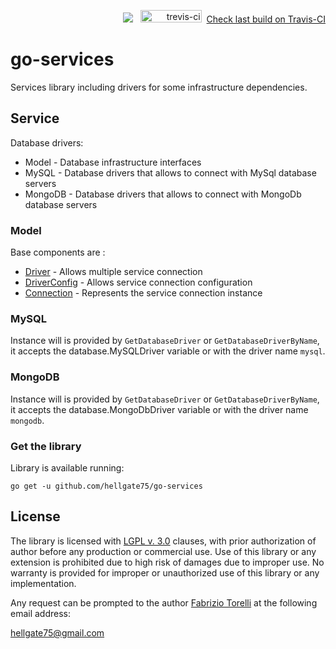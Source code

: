 <p align="right">
 <img src="https://travis-ci.com/hellgate75/go-services.svg?branch=master"></img>
&nbsp;&nbsp;<img src="https://api.travis-ci.com/hellgate75/go-services.svg?branch=master" alt="trevis-ci" width="98" height="20" />&nbsp;&nbsp;<a href="https://travis-ci.com/hellgate75/go-services">Check last build on Travis-CI</a>
 </p>

# go-services

Services library including drivers for some infrastructure dependencies.

## Service

Database drivers:

* Model - Database infrastructure interfaces
* MySQL - Database drivers that allows to connect with MySql database servers
* MongoDB - Database drivers that allows to connect with MongoDb database servers

### Model

Base components are :

* [Driver](/database/database.go) - Allows multiple service connection
* [DriverConfig](/database/database.go) - Allows service connection configuration
* [Connection](/database/database.go) - Represents the service connection instance


### MySQL

Instance will is provided by `GetDatabaseDriver` or `GetDatabaseDriverByName`, it accepts the database.MySQLDriver
variable or with the driver name `mysql`.



### MongoDB

Instance will is provided by `GetDatabaseDriver` or `GetDatabaseDriverByName`, it accepts the database.MongoDbDriver
variable or with the driver name `mongodb`.


### Get the library

Library is available running:

```
go get -u github.com/hellgate75/go-services
```


## License

The library is licensed with [LGPL v. 3.0](/LICENSE) clauses, with prior authorization of author before any production or commercial use. Use of this library or any extension is prohibited due to high risk of damages due to improper use. No warranty is provided for improper or unauthorized use of this library or any implementation.

Any request can be prompted to the author [Fabrizio Torelli](https://www.linkedin.com/in/fabriziotorelli) at the following email address:

[hellgate75@gmail.com](mailto:hellgate75@gmail.com)
 
